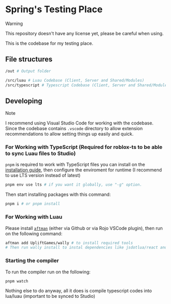 # Spring's Testing Place

> [!WARNING]
> This repository doesn't have any license yet, please be careful when using.

This is the codebase for my testing place.

## File structures

```bash
/out # Output folder

/src/luau # Luau Codebase (Client, Server and Shared/Modules)
/src/typescript # Typescript Codebase (Client, Server and Shared/Modules)
```

## Developing

> [!NOTE] 
> I recommend using Visual Studio Code for working with the codebase. Since the codebase contains `.vscode` directory to allow extension recommendations to allow setting things up easily and quick.

### For Working with TypeScript (Required for roblox-ts to be able to sync Luau files to Studio)

`pnpm` is required to work with TypeScript files you can install on the [installation guide](https://pnpm.io/installation), then configure the enviroment for runtime (I recommend to use LTS version instead of latest)

```bash
pnpm env use lts # if you want it globally, use "-g" option.
```

Then start installing packages with this command:

```bash
pnpm i # or pnpm install
```

### For Working with Luau

Please install [`aftman`](https://github.com/LPGhatguy/aftman) (either via Github or via Rojo VSCode plugin), then run on the following command:

```bash
aftman add UpliftGames/wally # to install required tools
# Then run wally install to instal dependencies like jsdotlua/react and jsdotlua/react-roblox
```
### Starting the compiler

To run the compiler run on the following:

```bash
pnpm watch
```

Nothing else to do anyway, all it does is compile typescript codes into lua/luau (important to be synced to Studio)